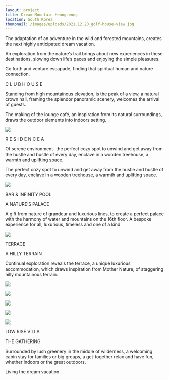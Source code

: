 ```yaml
---
layout: project
title: Dream Mountain Heongseong
location: South Korea
thumbnail: /images/uploads/2021.12.20_golf-house-view.jpg
---
```


The adaptation of an adventure in the wild and forested mountains, creates the next highly anticipated dream vacation.

An exploration from the nature’s trail brings about new experiences in these destinations, slowing down life’s paces and enjoying the simple pleasures.

Go forth and venture escapade, finding that spiritual human and nature connection.

C L U B H O U S E

Standing from high mountainous elevation, is the peak of a view, a natural crown hall, framing the splendor panoramic scenery, welcomes the arrival of guests.

The making of the lounge café, an inspiration from its natural surroundings, draws the outdoor elements into indoors setting.

![](/images/uploads/2021.12.16_residence-a-view.jpg)

R E S I D E N C E A

Of serene environment- the perfect cozy spot to unwind and get away from the hustle and bustle of every day, enclave in a wooden treehouse, a warmth and uplifting space.

The perfect cozy spot to unwind and get away from the hustle and bustle of every day, enclave in a wooden treehouse, a warmth and uplifting space.

![](/images/uploads/2021.12.20_infinity-pool.jpg)

BAR & INFINITY POOL

A NATURE’S PALACE

A gift from nature of grandeur and luxurious lines, to create a perfect palace with the harmony of water and mountains on the 16th floor. A bespoke experience for all, luxurious, timeless and one of a kind.

![](/images/uploads/2021.12.20_terrace.jpg)

TERRACE

A HILLY TERRAIN

Continual exploration reveals the terrace, a unique luxurious accommodation, which draws inspiration from Mother Nature, of staggering hilly mountainous terrain.

![](/images/uploads/2021.12.20_low-rise-type-portait.jpg)

![](/images/uploads/1_.png)

![](/images/uploads/3_.png)

![](/images/uploads/2021.12.20_low-rise-type-living.jpg)

![](/images/uploads/2021.12.20_low-rise-type-portait.jpg)

LOW RISE VILLA

THE GATHERING

Surrounded by lush greenery in the middle of wilderness, a welcoming cabin stay for families or big groups, a get-together relax and have fun, whether indoors or the great outdoors.

Living the dream vacation.
